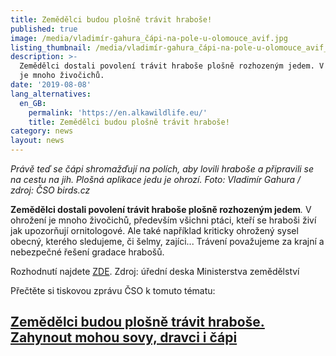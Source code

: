 ```yaml
---
title: Zemědělci budou plošně trávit hraboše!
published: true
image: /media/vladimír-gahura_čápi-na-pole-u-olomouce_avif.jpg
listing_thumbnail: /media/vladimír-gahura_čápi-na-pole-u-olomouce_avif_274.jpg
description: >-
  Zemědělci dostali povolení trávit hraboše plošně rozhozeným jedem. V ohrožení
  je mnoho živočichů.
date: '2019-08-08'
lang_alternatives:
  en_GB:
    permalink: 'https://en.alkawildlife.eu/'
    title: Zemědělci budou plošně trávit hraboše!
category: news
layout: news
---
```

_Právě teď se čápi shromažďují na polích, aby lovili hraboše a připravili se na cestu na jih. Plošná aplikace jedu je ohrozí. Foto: Vladimír Gahura / zdroj: ČSO birds.cz_

**Zemědělci dostali povolení trávit hraboše plošně rozhozeným jedem**_._ V ohrožení je mnoho živočichů, především všichni ptáci, kteří se hraboši živí jak upozorňují ornitologové. Ale také například kriticky ohrožený sysel obecný, kterého sledujeme, či šelmy, zajíci... Trávení považujeme za krajní a nebezpečné řešení gradace hrabošů. 

Rozhodnutí najdete [ZDE](http://eagri.cz/public/web/file/630375/Stutox_II_narizeni_UKZUZ_plosna_aplikace.pdf). Zdroj: úřední deska Ministerstva zemědělství

Přečtěte si tiskovou zprávu ČSO k tomuto tématu:

## [Zemědělci budou plošně trávit hraboše. Zahynout mohou sovy, dravci i čápi](https://www.birdlife.cz/zemedelci-budou-plosne-travit-hrabose/)
